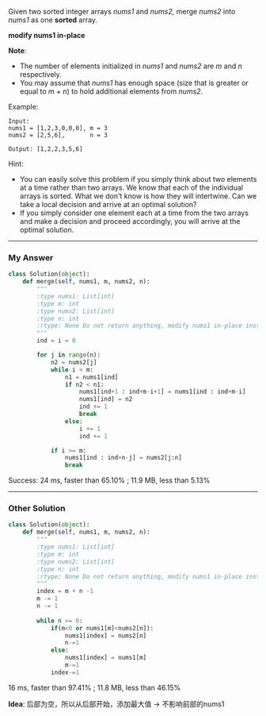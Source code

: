 Given two sorted integer arrays _nums1_ and _nums2,_ merge _nums2_ into _nums1_ as one **sorted** array.

**modify nums1 in-place**

**Note**:

- The number of elements initialized in _nums1_ and _nums2_ are _m_ and _n_ respectively.
- You may assume that _nums1_ has enough space (size that is greater or equal to _m + n_) to hold additional elements from _nums2_.

Example:
```
Input:
nums1 = [1,2,3,0,0,0], m = 3
nums2 = [2,5,6],       n = 3

Output: [1,2,2,3,5,6]
```
Hint:
- You can easily solve this problem if you simply think about two elements at a time rather than two arrays. We know that each of the individual arrays is sorted. What we don't know is how they will intertwine. Can we take a local decision and arrive at an optimal solution?
- If you simply consider one element each at a time from the two arrays and make a decision and proceed accordingly, you will arrive at the optimal solution.

---
### My Answer
```Python
class Solution(object):
    def merge(self, nums1, m, nums2, n):
        """
        :type nums1: List[int]
        :type m: int
        :type nums2: List[int]
        :type n: int
        :rtype: None Do not return anything, modify nums1 in-place instead.
        """
        ind = i = 0

        for j in range(n):
            n2 = nums2[j]
            while i < m:
                n1 = nums1[ind]
                if n2 < n1:
                    nums1[ind+1 : ind+m-i+1] = nums1[ind : ind+m-i]
                    nums1[ind] = n2
                    ind += 1
                    break
                else:
                    i += 1
                    ind += 1

            if i >= m:
                nums1[ind : ind+n-j] = nums2[j:n]
                break
```
Success: 24 ms, faster than 65.10% ; 11.9 MB, less than 5.13%

---
### Other Solution
```Python
class Solution(object):
    def merge(self, nums1, m, nums2, n):
        """
        :type nums1: List[int]
        :type m: int
        :type nums2: List[int]
        :type n: int
        :rtype: None Do not return anything, modify nums1 in-place instead.
        """
        index = m + n -1
        m -= 1
        n -= 1
        
        while n >= 0:
            if(m<0 or nums1[m]<nums2[n]):
                nums1[index] = nums2[n]
                n-=1
            else:
                nums1[index] = nums1[m]
                m-=1
            index-=1
```            
16 ms, faster than 97.41%  ; 11.8 MB, less than 46.15%            

**Idea**: 后部为空，所以从后部开始，添加最大值 -> 不影响前部的nums1
